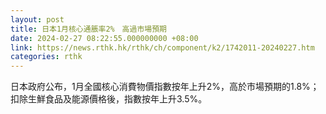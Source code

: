```yaml
---
layout: post
title: 日本1月核心通脹率2%　高過市場預期
date: 2024-02-27 08:22:55.000000000 +08:00
link: https://news.rthk.hk/rthk/ch/component/k2/1742011-20240227.htm
categories: rthk
---
```


日本政府公布，1月全國核心消費物價指數按年上升2%，高於市場預期的1.8%；扣除生鮮食品及能源價格後，指數按年上升3.5%。

